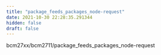 ```yaml
---
title: "package_feeds_packages_node-request"
date: 2021-10-30 22:28:35.291344
hidden: false
draft: false
---
```


bcm27xx/bcm2711/package_feeds_packages_node-request

